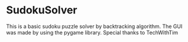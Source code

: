 # SudokuSolver
This is a basic sudoku puzzle solver by backtracking algorithm.
The GUI was made by using the pygame library.
Special thanks to TechWithTim
